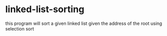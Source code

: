 # linked-list-sorting
this program will sort a given linked list given the address of the root
using selection sort 
